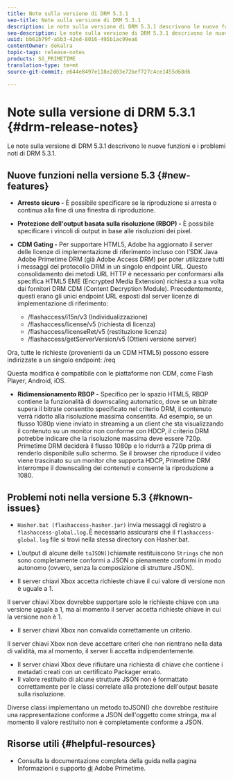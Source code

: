 ```yaml
---
title: Note sulla versione di DRM 5.3.1
seo-title: Note sulla versione di DRM 5.3.1
description: Le note sulla versione di DRM 5.3.1 descrivono le nuove funzioni e i problemi noti di DRM 5.3.1.
seo-description: Le note sulla versione di DRM 5.3.1 descrivono le nuove funzioni e i problemi noti di DRM 5.3.1.
uuid: bb61b79f-a5b3-42ed-8016-495b1ac99ea6
contentOwner: dekalra
topic-tags: release-notes
products: SG_PRIMETIME
translation-type: tm+mt
source-git-commit: e644e8497e118e2d03e72bef727c4ce1455d68d6

---
```



# Note sulla versione di DRM 5.3.1 {#drm-release-notes}

Le note sulla versione di DRM 5.3.1 descrivono le nuove funzioni e i problemi noti di DRM 5.3.1.

## Nuove funzioni nella versione 5.3 {#new-features}

* **Arresto sicuro -** È possibile specificare se la riproduzione si arresta o continua alla fine di una finestra di riproduzione.
* **Protezione dell&#39;output basata sulla risoluzione (RBOP) -** È possibile specificare i vincoli di output in base alle risoluzioni dei pixel.
* **CDM Gating -** Per supportare HTML5, Adobe ha aggiornato il server delle licenze di implementazione di riferimento incluso con l’SDK Java Adobe Primetime DRM (già Adobe Access DRM) per poter utilizzare tutti i messaggi del protocollo DRM in un singolo endpoint URL. Questo consolidamento dei metodi URL HTTP è necessario per conformarsi alla specifica HTML5 EME (Encrypted Media Extension) richiesta a sua volta dai fornitori DRM CDM (Content Decryption Module). Precedentemente, questi erano gli unici endpoint URL esposti dal server licenze di implementazione di riferimento:

   * /flashaccess/i15n/v3 (Individualizzazione)
   * /flashaccess/license/v5 (richiesta di licenza)
   * /flashaccess/licenseRet/v5 (restituzione licenza)
   * /flashaccess/getServerVersion/v5 (Ottieni versione server)

Ora, tutte le richieste (provenienti da un CDM HTML5) possono essere indirizzate a un singolo endpoint: /req

Questa modifica è compatibile con le piattaforme non CDM, come Flash Player, Android, iOS.

* **Ridimensionamento RBOP -** Specifico per lo spazio HTML5, RBOP contiene la funzionalità di downscaling automatico, dove se un bitrate supera il bitrate consentito specificato nel criterio DRM, il contenuto verrà ridotto alla risoluzione massima consentita. Ad esempio, se un flusso 1080p viene inviato in streaming a un client che sta visualizzando il contenuto su un monitor non conforme con HDCP, il criterio DRM potrebbe indicare che la risoluzione massima deve essere 720p. Primetime DRM deciderà il flusso 1080p e lo ridurrà a 720p prima di renderlo disponibile sullo schermo. Se il browser che riproduce il video viene trascinato su un monitor che supporta HDCP, Primetime DRM interrompe il downscaling dei contenuti e consente la riproduzione a 1080.

## Problemi noti nella versione 5.3 {#known-issues}

* `Hasher.bat (flashaccess-hasher.jar)` invia messaggi di registro a `flashaccess-global.log.`È necessario assicurarsi che il `flashaccess-global.log` file si trovi nella stessa directory con Hasher.bat.

* L’output di alcune delle `toJSON()`chiamate restituiscono `Strings` che non sono completamente conformi a JSON o pienamente conformi in modo autonomo (ovvero, senza la composizione di strutture JSON).

* Il server chiavi Xbox accetta richieste chiave il cui valore di versione non è uguale a 1.

Il server chiavi Xbox dovrebbe supportare solo le richieste chiave con una versione uguale a 1, ma al momento il server accetta richieste chiave in cui la versione non è 1.

* Il server chiavi Xbox non convalida correttamente un criterio.

Il server chiavi Xbox non deve accettare criteri che non rientrano nella data di validità, ma al momento, il server li accetta indipendentemente.

* Il server chiavi Xbox deve rifiutare una richiesta di chiave che contiene i metadati creati con un certificato Packager errato.
* Il valore restituito di alcune strutture JSON non è formattato correttamente per le classi correlate alla protezione dell&#39;output basate sulla risoluzione.

Diverse classi implementano un metodo toJSON() che dovrebbe restituire una rappresentazione conforme a JSON dell&#39;oggetto come stringa, ma al momento il valore restituito non è completamente conforme a JSON.

## Risorse utili {#helpful-resources}

* Consulta la documentazione completa della guida nella pagina Informazioni e supporto [di](https://helpx.adobe.com/support/primetime.html) Adobe Primetime.
